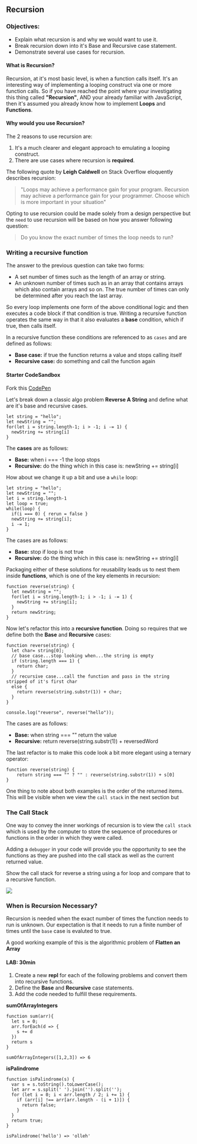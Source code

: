 ## Recursion


### Objectives:

- Explain what recursion is and why we would want to use it. 
- Break recursion down into it's Base and Recursive case statement.
- Demonstrate several use cases for recursion.

#### What is Recursion?

Recursion, at it's most basic level, is when a function calls itself.  It's an interesting way of implementing a looping construct via one or more function calls.  So if you have reached the point where your investigating this thing called **"Recursion"**, AND your already familiar with JavaScript, then it's assumed you already know how to implement **Loops** and **Functions**. 

#### Why would you use Recursion? 

The 2 reasons to use recursion are:

1. It's a much clearer and elegant approach to emulating a looping construct.
2. There are use cases where recursion is **required**.  

The following quote by __Leigh Caldwell__ on Stack Overflow eloquently describes recursion:

>"Loops may achieve a performance gain for your program. Recursion may achieve a performance gain for your programmer.  Choose which is more important in your situation"
>

Opting to use recursion could be made solely from a design perspective but the `need` to use recursion will be based on how you answer following question: 

> Do you know the exact number of times the loop needs to run?


### Writing a recursive function

The answer to the previous question can take two forms:

- A set number of times such as the length of an array or string.
- An unknown number of times such as in an array that contains arrays which also contain arrays and so on. The true number of times can only be determined after you reach the last array. 

So every loop implements one form of the above conditional logic and then executes a code block if that condition is true.  Writing a recursive function operates the same way in that it also evaluates a **base** condition, which if true, then calls itself. 

In a recursive function these conditions are referenced to as `cases` and are defined as follows: 

- **Base case:** if true the function returns a value and stops calling itself
- **Recursive case:** do something and call the function again

#### Starter CodeSandbox

Fork this [CodePen](https://codepen.io/jkeohan/pen/vYpGQrv?editors=0010)

Let's break down a classic algo problem **Reverse A String** and define what are it's base and recursive cases.

```
let string = "hello";
let newString = "";
for(let i = string.length-1; i > -1; i -= 1) {
  newString += string[i]
}
```

The **cases** are as follows:

- **Base:** when i === -1 the loop stops
- **Recursive:** do the thing which in this case is: newString += string[i]

How about we change it up a bit and use a `while` loop:

```
let string = "hello";
let newString = "";
let i = string.length-1
let loop = true;
while(loop) {
  if(i === 0) { rerun = false }
  newString += string[i];
  i -= 1;
}
```

The cases are as follows:
- **Base:** stop if loop is not true
- **Recursive:** do the thing which in this case is: newString += string[i]

Packaging either of these solutions for reusability leads us to nest them inside **functions**, which is one of the key elements in recursion:

```
function reverse(string) {
  let newString = "";
  for(let i = string.length-1; i > -1; i -= 1) {
    newString += string[i];
  }
  return newString;
}
```

Now let's refactor this into a **recursive function**.  Doing so requires that we define both the **Base** and **Recursive** cases:

```
function reverse(string) {
  let char= string[0];
  // base case...stop looking when...the string is empty
  if (string.length === 1) {
    return char;
  }
  // recursive case...call the function and pass in the string stripped of it's first char
  else {
    return reverse(string.substr(1)) + char;
  }
}

console.log("reverse", reverse("hello"));
```

The cases are as follows:
- **Base:** when string === "" return the value
- **Recursive:** return reverse(string.substr(1)) + reversedWord 

The last refactor is to make this code look a bit more elegant using a ternary operator:

```
function reverse(string) {
	return string === "" ? "" : reverse(string.substr(1)) + s[0]
}
```

One thing to note about both examples is the order of the returned items. This will be visible when we view the `call stack` in the next section but  

### The Call Stack

One way to convey the inner workings of recursion is to view the `call stack` which is used by the computer to store the sequence of procedures or functions in the order in which they were called.  

Adding a `debugger` in your code will provide you the opportunity to see the functions as they are pushed into the call stack as well as the current returned value. 

Show the call stack for reverse a string using a for loop and compare that to a recursive function. 

<img src="https://i.imgur.com/Zj8j125.png" />

### When is Recursion Necessary? 

Recursion is needed when the exact number of times the function needs to run is unknown.  Our expectation is that it needs to run a finite number of times until the `base` case is evaluted to true.  

A good working example of this is the algorithmic problem of **Flatten an Array**

#### LAB: 30min

1. Create a new **repl** for each of the following problems and convert them into recursive functions.  
2. Define the **Base** and **Recursive** case statements.
5. Add the code needed to fulfill these requirements. 


**sumOfArrayIntegers**

```
function sum(arr){
  let s = 0;
  arr.forEach(d => {
    s += d
  })
  return s
}

sumOfArrayIntegers([1,2,3]) => 6
```

<!-- [sumOfArraySolution](<https://replit.com/@jkeohan/Algo-Sum-Of-Array-Solution#index.js>) -->

**isPalindrome**

```
function isPalindrome(s) {
  var s = s.toString().toLowerCase();
  let arr = s.split(' ').join('').split(''); 
  for (let i = 0; i < arr.length / 2; i += 1) {
    if (arr[i] !== arr[arr.length - (i + 1)]) {
      return false;
    }
  }
  return true;
}

isPalindrome('hello') => 'olleh'
```
